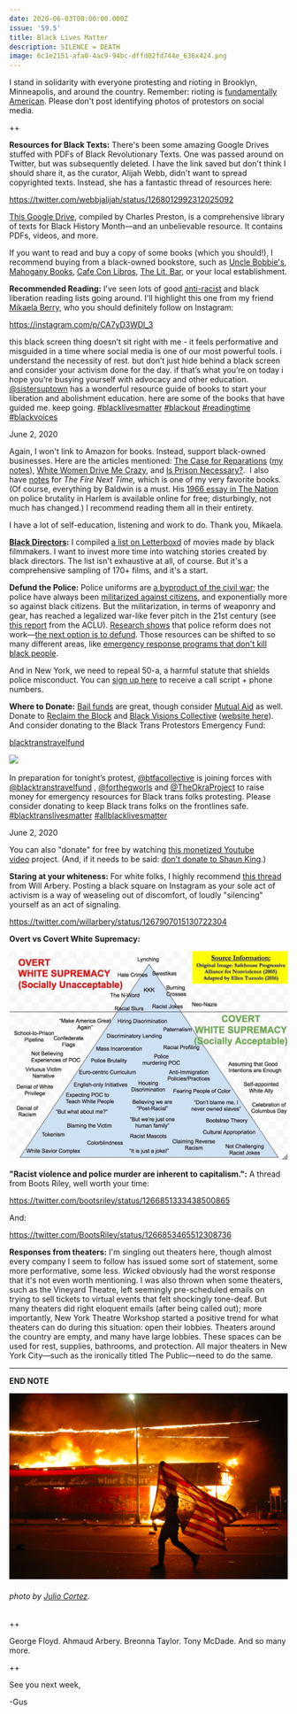 ```yaml
---
date: 2020-06-03T00:00:00.000Z
issue: '59.5'
title: Black Lives Matter
description: SILENCE = DEATH
image: 6c1e2151-afa0-4ac9-94bc-dffd02fd744e_636x424.png
---
```


I stand in solidarity with everyone protesting and rioting in Brooklyn, Minneapolis, and around the country. Remember: rioting is [fundamentally American](https://www.theatlantic.com/culture/archive/2020/06/riots-are-american-way-george-floyd-protests/612466/). Please don't post identifying photos of protestors on social media.

++

**Resources for Black Texts:** There's been some amazing Google Drives stuffed with PDFs of Black Revolutionary Texts. One was passed around on Twitter, but was subsequently deleted. I have the link saved but don't think I should share it, as the curator, Alijah Webb, didn't want to spread copyrighted texts. Instead, she has a fantastic thread of resources here:

https://twitter.com/webbjalijah/status/1268012992312025092

[This Google Drive](https://drive.google.com/drive/u/0/folders/0Bz011IF2Pu9TUWIxVWxybGJ1Ync), compiled by Charles Preston, is a comprehensive library of texts for Black History Month—and an unbelievable resource. It contains PDFs, videos, and more.

If you want to read and buy a copy of some books (which you should!), I recommend buying from a black-owned bookstore, such as [Uncle Bobbie's](https://bookshop.org/shop/unclebobbies), [Mahogany Books](https://www.mahoganybooks.com/), [Cafe Con Libros](https://www.cafeconlibrosbk.com/), [The Lit. Bar](https://bookshop.org/shop/thelitbar), or your local establishment.

**Recommended Reading:** I've seen lots of good [anti-racist](https://www.nytimes.com/2019/05/29/books/review/antiracist-reading-list-ibram-x-kendi.html) and black liberation reading lists going around. I'll highlight this one from my friend [Mikaela Berry](https://www.instagram.com/mikaela.mp3/), who you should definitely follow on Instagram:

https://instagram.com/p/CA7yD3WDl_3

this black screen thing doesn’t sit right with me - it feels performative and misguided in a time where social media is one of our most powerful tools. i understand the necessity of rest. but don’t just hide behind a black screen and consider your activism done for the day. if that’s what you’re on today i hope you’re busying yourself with advocacy and other education. [@sistersuptown](https://instagram.com/sistersuptown) has a wonderful resource guide of books to start your liberation and abolishment education. here are some of the books that have guided me. keep going. [#blacklivesmatter](https://instagram.com/explore/tags/blacklivesmatter/) [#blackout](https://instagram.com/explore/tags/blackout/) [#readingtime](https://instagram.com/explore/tags/readingtime/) [#blackvoices](https://instagram.com/explore/tags/blackvoices/)

June 2, 2020

Again, I won't link to Amazon for books. Instead, support black-owned businesses. Here are the articles mentioned: [The Case for Reparations](https://www.theatlantic.com/magazine/archive/2014/06/the-case-for-reparations/361631/) ([my notes](https://www.evernote.com/l/AQNEHyVS-gtL77jsfhEQwbnLQx5s6A-WgFA)), [White Women Drive Me Crazy](https://www.buzzfeednews.com/article/aishamirza/until-white-women-ruined-it), and [Is Prison Necessary?](https://www.nytimes.com/2019/04/17/magazine/prison-abolition-ruth-wilson-gilmore.html).  I also have [notes](https://www.evernote.com/l/AQNu9w9e1sJFTIksnHsQ8CgjOFQMdmePJq4) for *The Fire Next Time,* which is one of my very favorite books. (Of course, everything by Baldwin is a must. His [1966 essay in The Nation](https://www.thenation.com/article/archive/report-occupied-territory/) on police brutality in Harlem is available online for free; disturbingly, not much has changed.) I recommend reading them all in their entirety.

I have a lot of self-education, listening and work to do. Thank you, Mikaela.

**[Black Directors](https://letterboxd.com/thelobster/list/black-directors/):** I compiled [a list on Letterboxd](https://letterboxd.com/thelobster/list/black-directors/) of movies made by black filmmakers. I want to invest more time into watching stories created by black directors. The list isn't exhaustive at all, of course. But it's a comprehensive sampling of 170+ films, and it's a start.

**Defund the Police:** Police uniforms are [a byproduct of the civil war](http://www.citylab.com/crime/2014/08/a-history-of-police-uniformsand-why-they-matter/378660/); the police have always been [militarized against citizens](https://www.nytimes.com/2020/05/31/opinion/george-floyd-new-york-protests.html), and exponentially more so against black citizens. But the militarization, in terms of weaponry and gear, has reached a legalized war-like fever pitch in the 21st century (see [this report](https://www.aclu.org/sites/default/files/assets/jus14-warcomeshome-report-web-rel1.pdf) from the ACLU). [Research shows](https://twitter.com/samswey/status/1180655701271732224) that police reform does not work—[the next option is to defund](https://www.theguardian.com/commentisfree/2020/may/31/the-answer-to-police-violence-is-not-reform-its-defunding-heres-why). Those resources can be shifted to so many different areas, like [emergency response programs that don't kill black people](https://www.nytimes.com/2020/05/30/opinion/george-floyd-police-funding.html).

And in New York, we need to repeal 50-a, a harmful statute that shields police misconduct. You can [sign up here](https://tinyurl.com/repeal50a-calls) to receive a call script + phone numbers.

**Where to Donate:** [Bail funds](https://blacklivesmatters.carrd.co/#state) are great, though consider [Mutual Aid](https://mutualaid.carrd.co/#networks) as well. Donate to [Reclaim the Block](https://secure.everyaction.com/zae4prEeKESHBy0MKXTIcQ2) and [Black Visions Collective](https://secure.everyaction.com/4omQDAR0oUiUagTu0EG-Ig2) ([website here](https://www.blackvisionsmn.org/)). And consider donating to the Black Trans Protestors Emergency Fund:

[blacktranstravelfund](https://instagram.com/blacktranstravelfund)

[![](https://bucketeer-e05bbc84-baa3-437e-9518-adb32be77984.s3.amazonaws.com/public/images/__ss-rehost__IG-CA8XSOTDKmM.jpg)](https://instagram.com/p/CA8XSOTDKmM)

In preparation for tonight’s protest, [@btfacollective](https://instagram.com/btfacollective) is joining forces with [@blacktranstravelfund](https://instagram.com/blacktranstravelfund) , [@forthegworls](https://instagram.com/forthegworls) and [@TheOkraProject](https://instagram.com/TheOkraProject) to raise money for emergency resources for Black trans folks protesting. Please consider donating to keep Black trans folks on the frontlines safe.
[#blacktranslivesmatter](https://instagram.com/explore/tags/blacktranslivesmatter/) [#allblacklivesmatter](https://instagram.com/explore/tags/allblacklivesmatter/)

June 2, 2020

You can also "donate" for free by watching [this monetized Youtube video](https://www.youtube.com/watch?v=bCgLa25fDHM&feature=youtu.be) project. (And, if it needs to be said: [don't donate to Shaun King](https://www.thedailybeast.com/shaun-king-keeps-raising-money-and-questions-about-where-it-goes-3).)

**Staring at your whiteness:** For white folks, I highly recommend [this thread](https://twitter.com/willarbery/status/1267907015130722304) from Will Arbery. Posting a black square on Instagram as your sole act of activism is a way of weaseling out of discomfort, of loudly "silencing" yourself as an act of signaling.

https://twitter.com/willarbery/status/1267907015130722304

**Overt vs Covert White Supremacy:**

![](./2a43824d-4f2d-4c2d-a318-23daeb50a3bc_1202x898.jpeg)

**"Racist violence and police murder are inherent to capitalism.":** A thread from Boots Riley, well worth your time:

https://twitter.com/bootsriley/status/1266851333438500865

And:

https://twitter.com/BootsRiley/status/1266853465512308736

**Responses from theaters:** I'm singling out theaters here, though almost every company I seem to follow has issued some sort of statement, some more performative, some less. _Wicked_ obviously had the worst response that it's not even worth mentioning. I was also thrown when some theaters, such as the Vineyard Theatre, left seemingly pre-scheduled emails on trying to sell tickets to virtual events that felt shockingly tone-deaf. But many theaters did right eloquent emails (after being called out); more importantly, New York Theatre Workshop started a positive trend for what theaters can do during this situation: open their lobbies. Theaters around the country are empty, and many have large lobbies. These spaces can be used for rest, supplies, bathrooms, and protection. All major theaters in New York City—such as the ironically titled The Public—need to do the same.

---

**END NOTE**

![](./6c1e2151-afa0-4ac9-94bc-dffd02fd744e_636x424.png)

###### photo by [Julio Cortez](https://twitter.com/JulioCortez_AP/status/1266420693954105346).

++

George Floyd. Ahmaud Arbery. Breonna Taylor. Tony McDade. And so many more.

++

See you next week,

\-Gus
